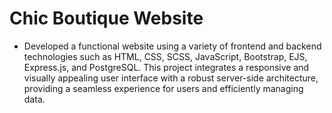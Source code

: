# Chic Boutique Website

- Developed a functional website using a variety of frontend and backend technologies such as HTML, CSS, SCSS, JavaScript, Bootstrap, EJS, Express.js, and PostgreSQL. This project integrates a responsive and visually appealing user interface with a robust server-side architecture, providing a seamless experience for users and efficiently managing data.
